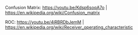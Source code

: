 Confusion Matrix: https://youtu.be/Kdsp6soqA7o | https://en.wikipedia.org/wiki/Confusion_matrix

ROC: https://youtu.be/4jRBRDbJemM | https://en.wikipedia.org/wiki/Receiver_operating_characteristic

